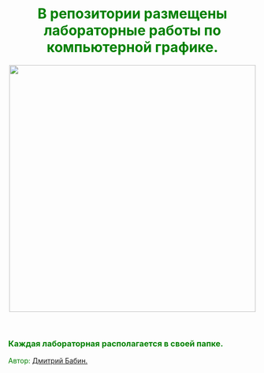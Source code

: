 <h1 style="text-align: center;"><span style="color: #008000;">В репозитории размещены лабораторные работы по компьютерной графике.</span></h1>
<p style="text-align: center;"><a title="Author" href="https://vk.com/dimababin" target="_blank"><img src="http://images-cdn.moviepilot.com/image/upload/c_fill,h_1334,t_mp_quality,w_2000/did-david-tennant-really-just-reveal-the-next-marvel-superhero-309131.jpg" alt="" height="500" align="center" /></a></p>
<p style="text-align: center;">&nbsp;</p>
<h3><span style="color: #008000;">Каждая лабораторная располагается в своей папке.</span></h3>
<p><span style="color: #008000;">Автор:&nbsp;<a title="Auhtor" href="https://vk.com/dimababin" target="_blank">Дмитрий Бабин.</a></span></p>